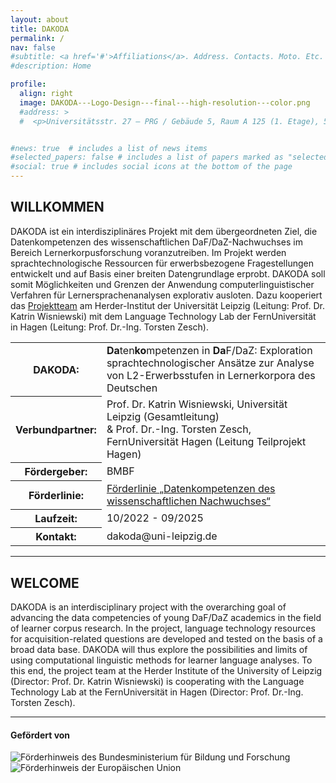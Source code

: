```yaml
---
layout: about
title: DAKODA
permalink: /
nav: false
#subtitle: <a href='#'>Affiliations</a>. Address. Contacts. Moto. Etc.
#description: Home

profile:
  align: right
  image: DAKODA---Logo-Design---final---high-resolution---color.png
  #address: >
  #  <p>Universitätsstr. 27 – PRG / Gebäude 5, Raum A 125 (1. Etage), 58097 Hagen</p>


#news: true  # includes a list of news items
#selected_papers: false # includes a list of papers marked as "selected={true}"
#social: true # includes social icons at the bottom of the page
---
```


## WILLKOMMEN

DAKODA ist ein interdisziplinäres Projekt mit dem übergeordneten Ziel, die Datenkompetenzen des wissenschaftlichen DaF/DaZ-Nachwuchses im Bereich Lernerkorpusforschung voranzutreiben. Im Projekt werden sprachtechnologische Ressourcen für erwerbsbezogene Fragestellungen entwickelt und auf Basis einer breiten Datengrundlage erprobt. DAKODA soll somit Möglichkeiten und Grenzen der Anwendung computerlinguistischer Verfahren für Lernersprachenanalysen explorativ ausloten. Dazu kooperiert das [Projektteam](https://dakoda-project.github.io/dakoda-webpage/team/) am Herder-Institut der Universität Leipzig (Leitung: Prof. Dr. Katrin Wisniewski) mit dem Language Technology Lab der FernUniversität in Hagen (Leitung: Prof. Dr.-Ing. Torsten Zesch).

<table>
    <tr>
      <th>DAKODA: </th>
      <td><b>Da</b>ten<b>ko</b>mpetenzen in <b>Da</b>F/DaZ: Exploration sprachtechnologischer Ansätze zur Analyse von L2-Erwerbsstufen in Lernerkorpora des Deutschen</td>
    </tr>
    <tr>
      <th>Verbundpartner: </th>
      <td>Prof. Dr. Katrin Wisniewski, Universität Leipzig (Gesamtleitung)<br> & Prof. Dr.-Ing. Torsten Zesch, FernUniversität Hagen (Leitung Teilprojekt Hagen)</td>
    </tr>
    <tr>
      <th>Fördergeber: </th>
      <td>BMBF</td>
    </tr>
    <tr>
      <th>Förderlinie: </th>
      <td><a href="https://www.bmbf.de/bmbf/shareddocs/bekanntmachungen/de/2021/09/2021-09-06-Bekanntmachung-Datenkompetenzen.html">Förderlinie „Datenkompetenzen des wissenschaftlichen Nachwuchses“</a></td>
    </tr>
    <tr>
      <th>Laufzeit: </th>
      <td>10/2022 - 09/2025</td>
    </tr>
    <tr>
      <th>Kontakt: </th>
      <td>dakoda@uni-leipzig.de</td> 
    </tr>

  </table>

***

## WELCOME

DAKODA is an interdisciplinary project with the overarching goal of advancing the data competencies of young DaF/DaZ academics in the field of learner corpus research. In the project, language technology resources for acquisition-related questions are developed and tested on the basis of a broad data base. DAKODA will thus explore the possibilities and limits of using computational linguistic methods for learner language analyses. To this end, the project team at the Herder Institute of the University of Leipzig (Director: Prof. Dr. Katrin Wisniewski) is cooperating with the Language Technology Lab at the FernUniversität in Hagen (Director: Prof. Dr.-Ing. Torsten Zesch).

***

#### Gefördert von

<!--- <img src="./assets/img/Foerderhinweis_EU_horizontal.jpg" alt="Alt-Text" title="" /> --->

<div class="container">
  <div class="row">
    <div class="col">
      <img src="./assets/img/Foerderhinweis_BMBF.jpg" class="img-fluid" alt="Förderhinweis des Bundesministerium für Bildung und Forschung" title="" />
    </div>
    <div class="col">
      <img src="./assets/img/Foerderhinweis_EU_vertikal.jpg" class="img-fluid" alt="Förderhinweis der Europäischen Union" title="" />
    </div>
  </div>
</div>  
